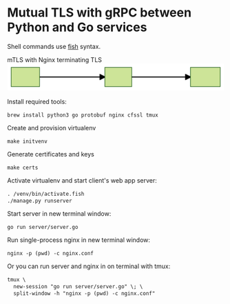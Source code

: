 # Mutual TLS with gRPC between Python and Go services

Shell commands use [fish](https://fishshell.com/) syntax.

mTLS with Nginx terminating TLS
![nginx](./nginx.svg)

Install required tools:
```
brew install python3 go protobuf nginx cfssl tmux
```

Create and provision virtualenv
```
make initvenv
```

Generate certificates and keys
```
make certs
```

Activate virtualenv and start client's web app server:
```
. /venv/bin/activate.fish
./manage.py runserver
```

Start server in new terminal window:
```
go run server/server.go
```

Run single-process nginx in new terminal window:
```
nginx -p (pwd) -c nginx.conf
```

Or you can run server and nginx in on terminal with tmux:
```
tmux \
  new-session "go run server/server.go" \; \
  split-window -h "nginx -p (pwd) -c nginx.conf"
```